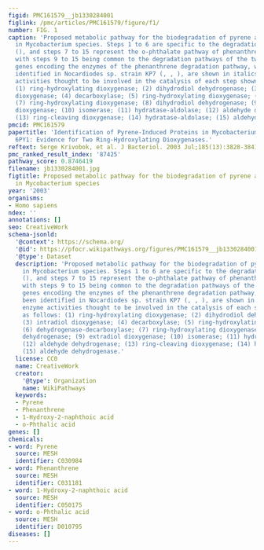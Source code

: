 ```yaml
---
figid: PMC161579__jb1330284001
figlink: /pmc/articles/PMC161579/figure/f1/
number: FIG. 1
caption: 'Proposed metabolic pathway for the biodegradation of pyrene and phenanthrene
  in Mycobacterium species. Steps 1 to 6 are specific to the degradation of pyrene
  (), and steps 7 to 15 represent the o-phthalate pathway of phenanthrene degradation,
  with steps 9 to 15 being common to the degradation pathways of the two PAHs. The
  genes encoding the enzymes of the phenanthrene degradation pathway, which have been
  identified in Nocardiodes sp. strain KP7 (, , ), are shown in italics. The enzyme
  activities thought to be involved in the catalysis of each step shown are as follows:
  (1) ring-hydroxylating dioxygenase; (2) dihydrodiol dehydrogenase; (3) intradiol
  dioxygenase; (4) decarboxylase; (5) ring-hydroxylating dioxygenase; (6) dehydrogenase-decarboxylase;
  (7) ring-hydroxylating dioxygenase; (8) dihydrodiol dehydrogenase; (9) extradiol
  dioxygenase; (10) isomerase; (11) hydratase-aldolase; (12) aldehyde dehydrogenase;
  (13) ring-cleaving dioxygenase; (14) hydratase-aldolase; (15) aldehyde dehydrogenase.'
pmcid: PMC161579
papertitle: 'Identification of Pyrene-Induced Proteins in Mycobacterium sp. Strain
  6PY1: Evidence for Two Ring-Hydroxylating Dioxygenases.'
reftext: Serge Krivobok, et al. J Bacteriol. 2003 Jul;185(13):3828-3841.
pmc_ranked_result_index: '87425'
pathway_score: 0.8746419
filename: jb1330284001.jpg
figtitle: Proposed metabolic pathway for the biodegradation of pyrene and phenanthrene
  in Mycobacterium species
year: '2003'
organisms:
- Homo sapiens
ndex: ''
annotations: []
seo: CreativeWork
schema-jsonld:
  '@context': https://schema.org/
  '@id': https://pfocr.wikipathways.org/figures/PMC161579__jb1330284001.html
  '@type': Dataset
  description: 'Proposed metabolic pathway for the biodegradation of pyrene and phenanthrene
    in Mycobacterium species. Steps 1 to 6 are specific to the degradation of pyrene
    (), and steps 7 to 15 represent the o-phthalate pathway of phenanthrene degradation,
    with steps 9 to 15 being common to the degradation pathways of the two PAHs. The
    genes encoding the enzymes of the phenanthrene degradation pathway, which have
    been identified in Nocardiodes sp. strain KP7 (, , ), are shown in italics. The
    enzyme activities thought to be involved in the catalysis of each step shown are
    as follows: (1) ring-hydroxylating dioxygenase; (2) dihydrodiol dehydrogenase;
    (3) intradiol dioxygenase; (4) decarboxylase; (5) ring-hydroxylating dioxygenase;
    (6) dehydrogenase-decarboxylase; (7) ring-hydroxylating dioxygenase; (8) dihydrodiol
    dehydrogenase; (9) extradiol dioxygenase; (10) isomerase; (11) hydratase-aldolase;
    (12) aldehyde dehydrogenase; (13) ring-cleaving dioxygenase; (14) hydratase-aldolase;
    (15) aldehyde dehydrogenase.'
  license: CC0
  name: CreativeWork
  creator:
    '@type': Organization
    name: WikiPathways
  keywords:
  - Pyrene
  - Phenanthrene
  - 1-Hydroxy-2-naphthoic acid
  - o-Phthalic acid
genes: []
chemicals:
- word: Pyrene
  source: MESH
  identifier: C030984
- word: Phenanthrene
  source: MESH
  identifier: C031181
- word: 1-Hydroxy-2-naphthoic acid
  source: MESH
  identifier: C050175
- word: o-Phthalic acid
  source: MESH
  identifier: D010795
diseases: []
---
```

